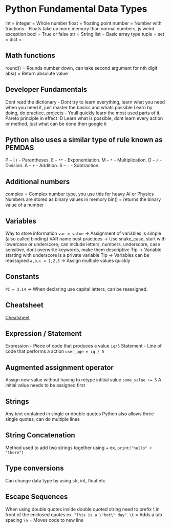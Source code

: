# Python Fundamental Data Types

int = integer = Whole number
float = floating point number = Number with fractions - Floats take up more memory than normal numbers, js weird exception
bool = True or false
str = String
list = Basic array type
tuple =
set =
dict =

## Math functions

round() = Rounds number down, can take second argument for nth digit
abs() = Return absolute value

## Developer Fundamentals

Dont read the dictionary - Dont try to learn everything, learn what you need when you need it, just master the basics and whats possible
Learn by doing, do practice, projects - Youll quickly learn the most used parts of it, Pareto principle in effect :D
Learn what is possible, dont learn every action or method, just what can be done then google it

## Python also uses a similar type of rule known as PEMDAS

P – `()` - Parentheses.
E – `**` - Exponentiation.
M – `*` - Multiplication.
D – `/` - Division.
A – `+` - Addition.
S – `-` - Subtraction.

## Additional numbers

complex = Complex number type, you use this for heavy AI or Physics
Numbers are stored as binary values in memory
bin() = returns the binary value of a number

## Variables

Way to store information
`var = value` -> Assignment of variables is simple (also called binding)
VAR name best practices -> Use snake_case, start with lowercase or underscore, can include letters, numbers, underscore, case sensitive, dont overwrite keywords, make them descriptive
Tip -> Variable starting with underscore is a private variable
Tip -> Variables can be reassigned
`a,b,c = 1,2,3` -> Assign multiple values quickly

## Constants

`PI = 3.14` -> When declaring use capital letters, can be reassigned.

## Cheatsheet

[Cheatsheet](https://zerotomastery.io/cheatsheets/python-cheat-sheet/#useful-libraries)

## Expression / Statement

Expression - Piece of code that produces a value `iq/5`
Statement - Line of code that performs a action `user_age = iq / 5`

## Augmented assignment operator

Assign new value without having to retype intitial value `some_value += 5`
A initial value needs to be assigned first

## Strings

Any text contained in single or double quotes
Python also allows three single quotes, can do multiple lines

## String Concatenation

Method used to add two strings together using + ex. `print("hello" + "there")`

## Type conversions

Can change data type by using str, int, float etc.

## Escape Sequences

When using double quotes inside double quoted string need to prefix \ in front of the enclosed quotes ex. `"This is a \"hot\" day"`.
`\t` = Adds a tab spacing
`\n` = Moves code to new line
